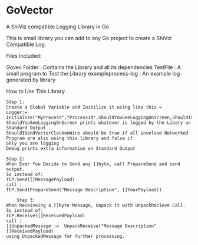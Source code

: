 GoVector
========

A ShiViz compatible Logging Library in Go

This is small library you can add to any Go project to create a ShiViz Compatible Log. 

Files Included:

Govec Folder : Contains the Library and all its dependencies 
TestFile : A small program to Test the Library 
exampleprocess-log : An example log generated by library

How to Use This Library
	
	Step 1:
	Create a Global Variable and Initilize it using like this = 
	Logger:= Initialize("MyProcess","ProcessId",ShouldYouSeeLoggingOnScreen,ShouldISendVectorClockonWire,Debug)
	ShouldYouSeeLoggingOnScreen prints whatever is logged by the Libary on Standard Output
	ShouldISendVectorClockonWire should be true if all involved Networked Program are also using this library and false if
	only you are logging 
	Debug prints extra information on Standard Output
	
	Step 2:
	When Ever You Decide to Send any []byte, call PrepareSend and send output. 
	So instead of:
	TCP.Send([]MessagePayload)
	call :
	TCP.Send(PrepareSend("Message Description", []YourPayload))

        Step 3:
	When Receiveing a []byte Message, Unpack it with UnpackRecieve Call. 
	So instead of:
	TCP.Receive([]ReceivedPayload)
	call :
	[]UnpackedMessage :=  UnpackReceive("Message Description" []ReceivedPayload)
	using UnpackedMessage for further processing.
	
	

